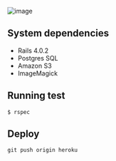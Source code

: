 ![image](http://travis-ci.org/goonnow/monk-certificate.png)
## System dependencies
- Rails 4.0.2
- Postgres SQL
- Amazon S3
- ImageMagick


## Running test
```
$ rspec
```

## Deploy
```
git push origin heroku
```
